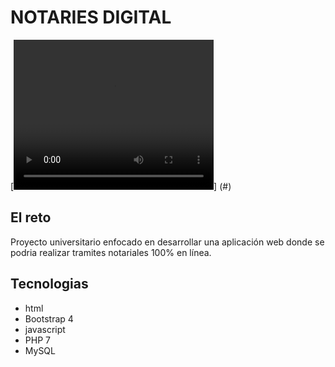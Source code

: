 # NOTARIES DIGITAL

[<video src="./Public/videos/v2.0.mp4" width="320" height="240" controls>
    Su navegador no soporta la etiqueta de vídeo.
</video>] (#)

## El reto

Proyecto universitario enfocado en desarrollar una aplicación web donde se podria realizar tramites notariales 100% en línea.  

## Tecnologias

- html
- Bootstrap 4
- javascript
- PHP 7
- MySQL